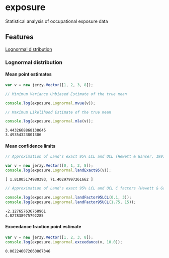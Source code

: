 # exposure

Statistical analysis of occupational exposure data

## Features

[Lognormal distribution](#lognormal)

<a name="lognormal"></a>
### Lognormal distribution

#### Mean point estimates

```javascript
var v = new jerzy.Vector([1, 2, 3, 8]);

// Minimum Variance Unbiased Estimate of the true mean

console.log(exposure.Lognormal.mvue(v));

// Maximum Likelihood Estimate of the true mean

console.log(exposure.Lognormal.mle(v));
```

``` text
3.4432668868138645
3.49354323801306
```

#### Mean confidence limits

```javascript
// Approximation of Land's exact 95% LCL and UCL (Hewett & Ganser, 1997)

var v = new jerzy.Vector([0, 1, 2, 8]);
console.log(exposure.Lognormal.landExact95(v));
```

```text
[ 1.81005174980393, 71.40297997261662 ]
```

```javascript
// Approximation of Land's exact 95% LCL and UCL C factors (Hewett & Ganser, 1997)

console.log(exposure.Lognormal.landFactor95LCL(0.1, 3));
console.log(exposure.Lognormal.landFactor95UCL(1.75, 15));
```

```text
-2.127657636768961
4.027838975792285
```

#### Exceedance fraction point estimate

```javascript
var v = new jerzy.Vector([1, 2, 3, 8]);
console.log(exposure.Lognormal.exceedance(v, 10.0));
```

```text
0.062246072660867346
```


